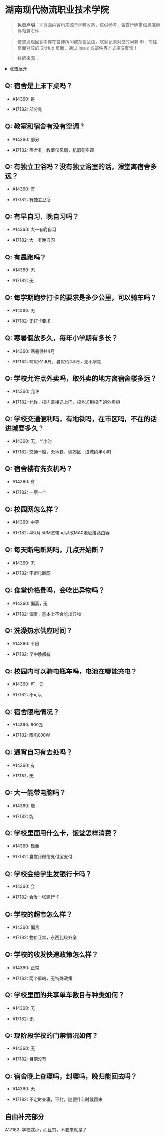 # 湖南现代物流职业技术学院

> [免责声明](https://colleges.chat/#_3)：本页面内容均来源于问卷收集，仅供参考，请自行确定信息准确性和真实性！

> 若您发现回答中存在答非所问或胡言乱语，欢迎记录对应的问卷 ID，前往页面对应的 GitHub 页面，通过 issue 或邮件等方式提交反馈！

> 数据来源：

<details><summary>点击展开</summary>
<ul>
<li>A14360: 匿名 (2022 年 07 月)</li>
<li>A17182: 18373925382@163.com (2023 年 05 月)</li>
</ul>
</details>

## Q: 宿舍是上床下桌吗？

- A14360: 是

- A17182: 部分是

## Q: 教室和宿舍有没有空调？

- A14360: 部分

- A17182: 宿舍有，教室仅风扇，机房有空调

## Q: 有独立卫浴吗？没有独立浴室的话，澡堂离宿舍多远？

- A14360: 有

- A17182: 有独立卫浴

## Q: 有早自习、晚自习吗？

- A14360: 大一有晚自习

- A17182: 大一有晚自习

## Q: 有晨跑吗？

- A14360: 无

- A17182: 无

## Q: 每学期跑步打卡的要求是多少公里，可以骑车吗？

- A14360: 无

- A17182: 无打卡要求

## Q: 寒暑假放多久，每年小学期有多长？

- A14360: 寒暑假共4月

- A17182: 寒假约1.5月，暑假约2.5月，无小学期

## Q: 学校允许点外卖吗，取外卖的地方离宿舍楼多远？

- A14360: 允许

- A17182: 允许，校内直接送上门，校外送到校门的外卖柜

## Q: 学校交通便利吗，有地铁吗，在市区吗，不在的话进城要多久？

- A14360: 无，半小时

- A17182: 交通一般，无地铁，偏郊区，进城约半小时

## Q: 宿舍楼有洗衣机吗？

- A14360: 有

- A17182: 一层一个

## Q: 校园网怎么样？

- A14360: 中等

- A17182: 48/月 50M宽带 可以改MAC地址接路由器

## Q: 每天断电断网吗，几点开始断？

- A14360: 无

- A17182: 不断电断网

## Q: 食堂价格贵吗，会吃出异物吗？

- A14360: 偏高，无

- A17182: 偏贵，基本上不会吃出异物

## Q: 洗澡热水供应时间？

- A14360: 不限

- A17182: 早中晚都有

## Q: 校园内可以骑电瓶车吗，电池在哪能充电？

- A14360: 可，无

- A17182: 不可以

## Q: 宿舍限电情况？

- A14360: 800瓦

- A17182: 限电800W

## Q: 通宵自习有去处吗？

- A14360: 有

- A17182: 无

## Q: 大一能带电脑吗？

- A14360: 能

- A17182: 能

## Q: 学校里面用什么卡，饭堂怎样消费？

- A14360: 现金

- A17182: 食堂用微信支付宝支付

## Q: 学校会给学生发银行卡吗？

- A14360: 会

- A17182: 会发一张建行卡

## Q: 学校的超市怎么样？

- A14360: 偏贵

- A17182: 物价正常，东西比较齐全

## Q: 学校的收发快递政策怎么样？

- A14360: 正常

- A17182: 两个驿站，无特殊政策

## Q: 学校里面的共享单车数目与种类如何？

- A14360: 无

- A17182: 无

## Q: 现阶段学校的门禁情况如何？

- A14360: 无

- A17182: 目前没有

## Q: 宿舍晚上查寝吗，封寝吗，晚归能回去吗？

- A14360: 无

- A17182: 不定时查寝，不封，随便什么时候回来

## 自由补充部分

A17182: 学校忒小，而且穷，不要来就是了